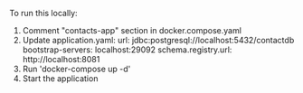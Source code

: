 To run this locally:

1. Comment "contacts-app" section in docker.compose.yaml
2. Update application.yaml:
   url: jdbc:postgresql://localhost:5432/contactdb
   bootstrap-servers: localhost:29092
   schema.registry.url: http://localhost:8081
3. Run 'docker-compose up -d'
4. Start the application